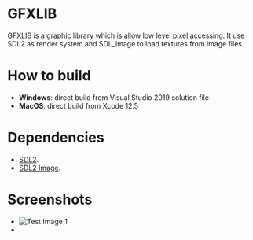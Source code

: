 # GFXLIB
GFXLIB is a graphic library which is allow low level pixel accessing. It use SDL2 as render system and SDL_image to load textures from image files.

# How to build
- **Windows**: direct build from Visual Studio 2019 solution file
- **MacOS**: direct build from Xcode 12.5

# Dependencies
- [SDL2](https://www.libsdl.org/).
- [SDL2 Image](https://www.libsdl.org/projects/SDL_image/).

# Screenshots
- ![Test Image 1](screenshots/3DTest.png)
- 
